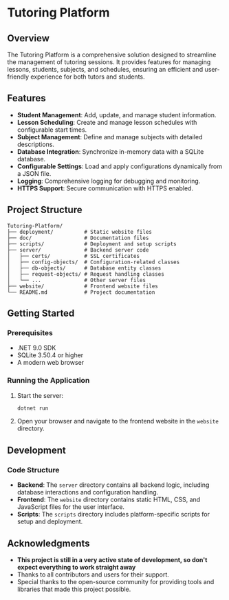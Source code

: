 ﻿# Tutoring Platform

## Overview
The Tutoring Platform is a comprehensive solution designed to streamline the management of tutoring sessions. It provides features for managing lessons, students, subjects, and schedules, ensuring an efficient and user-friendly experience for both tutors and students.

## Features
- **Student Management**: Add, update, and manage student information.
- **Lesson Scheduling**: Create and manage lesson schedules with configurable start times.
- **Subject Management**: Define and manage subjects with detailed descriptions.
- **Database Integration**: Synchronize in-memory data with a SQLite database.
- **Configurable Settings**: Load and apply configurations dynamically from a JSON file.
- **Logging**: Comprehensive logging for debugging and monitoring.
- **HTTPS Support**: Secure communication with HTTPS enabled.

## Project Structure
```
Tutoring-Platform/
├── deployment/          # Static website files
├── doc/                 # Documentation files
├── scripts/             # Deployment and setup scripts
├── server/              # Backend server code
│   ├── certs/           # SSL certificates
│   ├── config-objects/  # Configuration-related classes
│   ├── db-objects/      # Database entity classes
│   ├── request-objects/ # Request handling classes
│   └── ...              # Other server files
├── website/             # Frontend website files
└── README.md            # Project documentation
```

## Getting Started

### Prerequisites
- .NET 9.0 SDK
- SQLite 3.50.4 or higher
- A modern web browser

### Running the Application
1. Start the server:
   ```bash
   dotnet run
   ```
2. Open your browser and navigate to the frontend website in the `website` directory.

## Development
### Code Structure
- **Backend**: The `server` directory contains all backend logic, including database interactions and configuration handling.
- **Frontend**: The `website` directory contains static HTML, CSS, and JavaScript files for the user interface.
- **Scripts**: The `scripts` directory includes platform-specific scripts for setup and deployment.

## Acknowledgments
- **This project is still in a very active state of development, so don't expect everything to work straight away**
- Thanks to all contributors and users for their support.
- Special thanks to the open-source community for providing tools and libraries that made this project possible.
